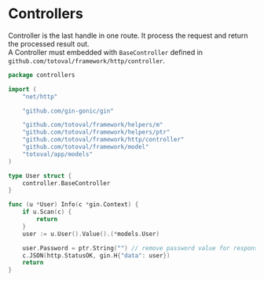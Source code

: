# Controllers
Controller is the last handle in one route. It process the request and return the processed result out.  
A Controller must embedded with `BaseController` defined in `github.com/totoval/framework/http/controller`.

```go
package controllers

import (
	"net/http"

	"github.com/gin-gonic/gin"

	"github.com/totoval/framework/helpers/m"
	"github.com/totoval/framework/helpers/ptr"
	"github.com/totoval/framework/http/controller"
	"github.com/totoval/framework/model"
	"totoval/app/models"
)

type User struct {
	controller.BaseController
}

func (u *User) Info(c *gin.Context) {
	if u.Scan(c) {
		return
	}
	user := u.User().Value().(*models.User)

	user.Password = ptr.String("") // remove password value for response rendering
	c.JSON(http.StatusOK, gin.H{"data": user})
	return
}
```